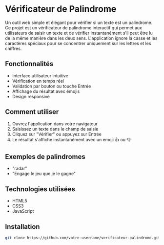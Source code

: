 # Vérificateur de Palindrome

Un outil web simple et élégant pour vérifier si un texte est un palindrome.
Ce projet est un vérificateur de palindrome interactif qui permet aux utilisateurs de saisir un texte et de vérifier instantanément s'il peut être lu de la même manière dans les deux sens. L'application ignore la casse et les caractères spéciaux pour se concentrer uniquement sur les lettres et les chiffres.

## Fonctionnalités

- Interface utilisateur intuitive
- Vérification en temps réel
- Validation par bouton ou touche Entrée
- Affichage du résultat avec émojis
- Design responsive

## Comment utiliser

1. Ouvrez l'application dans votre navigateur
2. Saisissez un texte dans le champ de saisie
3. Cliquez sur "Vérifier" ou appuyez sur Entrée
4. Le résultat s'affiche instantanément avec un emoji 👍 ou 👎

## Exemples de palindromes

- "radar"
- "Engage le jeu que je le gagne"

## Technologies utilisées

- HTML5
- CSS3
- JavaScript

## Installation

```bash
git clone https://github.com/votre-username/verificateur-palindrome.git
